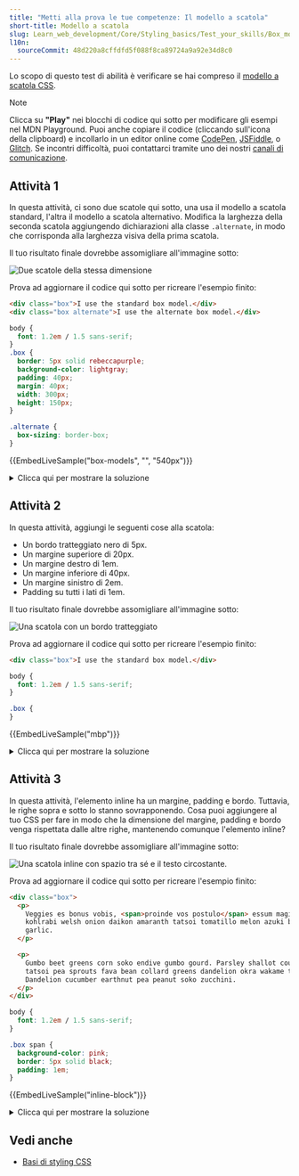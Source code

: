 ```yaml
---
title: "Metti alla prova le tue competenze: Il modello a scatola"
short-title: Modello a scatola
slug: Learn_web_development/Core/Styling_basics/Test_your_skills/Box_model
l10n:
  sourceCommit: 48d220a8cffdfd5f088f8ca89724a9a92e34d8c0
---
```


Lo scopo di questo test di abilità è verificare se hai compreso il [modello a scatola CSS](/it/docs/Learn_web_development/Core/Styling_basics/Box_model).

> [!NOTE]
> Clicca su **"Play"** nei blocchi di codice qui sotto per modificare gli esempi nel MDN Playground.
> Puoi anche copiare il codice (cliccando sull'icona della clipboard) e incollarlo in un editor online come [CodePen](https://codepen.io/), [JSFiddle](https://jsfiddle.net/), o [Glitch](https://glitch.com/).
> Se incontri difficoltà, puoi contattarci tramite uno dei nostri [canali di comunicazione](/it/docs/MDN/Community/Communication_channels).

## Attività 1

In questa attività, ci sono due scatole qui sotto, una usa il modello a scatola standard, l'altra il modello a scatola alternativo. Modifica la larghezza della seconda scatola aggiungendo dichiarazioni alla classe `.alternate`, in modo che corrisponda alla larghezza visiva della prima scatola.

Il tuo risultato finale dovrebbe assomigliare all'immagine sotto:

![Due scatole della stessa dimensione](mdn-box-model1.png)

Prova ad aggiornare il codice qui sotto per ricreare l'esempio finito:

```html live-sample___box-models
<div class="box">I use the standard box model.</div>
<div class="box alternate">I use the alternate box model.</div>
```

```css live-sample___box-models
body {
  font: 1.2em / 1.5 sans-serif;
}
.box {
  border: 5px solid rebeccapurple;
  background-color: lightgray;
  padding: 40px;
  margin: 40px;
  width: 300px;
  height: 150px;
}

.alternate {
  box-sizing: border-box;
}
```

{{EmbedLiveSample("box-models", "", "540px")}}

<details>
<summary>Clicca qui per mostrare la soluzione</summary>

Dovrai aumentare la larghezza del secondo blocco, per aggiungere la dimensione del padding e del bordo:

```css
.alternate {
  box-sizing: border-box;
  width: 390px;
}
```

</details>

## Attività 2

In questa attività, aggiungi le seguenti cose alla scatola:

- Un bordo tratteggiato nero di 5px.
- Un margine superiore di 20px.
- Un margine destro di 1em.
- Un margine inferiore di 40px.
- Un margine sinistro di 2em.
- Padding su tutti i lati di 1em.

Il tuo risultato finale dovrebbe assomigliare all'immagine sotto:

![Una scatola con un bordo tratteggiato](mdn-box-model2.png)

Prova ad aggiornare il codice qui sotto per ricreare l'esempio finito:

```html live-sample___mbp
<div class="box">I use the standard box model.</div>
```

```css live-sample___mbp
body {
  font: 1.2em / 1.5 sans-serif;
}

.box {
}
```

{{EmbedLiveSample("mbp")}}

<details>
<summary>Clicca qui per mostrare la soluzione</summary>

Questa attività richiede l'uso corretto delle proprietà margin, border e padding.
Potresti scegliere di utilizzare le proprietà estese ({{cssxref("margin-top")}}, {{cssxref("margin-right")}}, ecc.), tuttavia quando imposti un margine e un padding su tutti i lati, la forma abbreviata è probabilmente la scelta migliore:

```css
.box {
  border: 5px dotted black;
  margin: 20px 1em 40px 2em;
  padding: 1em;
}
```

</details>

## Attività 3

In questa attività, l'elemento inline ha un margine, padding e bordo. Tuttavia, le righe sopra e sotto lo stanno sovrapponendo. Cosa puoi aggiungere al tuo CSS per fare in modo che la dimensione del margine, padding e bordo venga rispettata dalle altre righe, mantenendo comunque l'elemento inline?

Il tuo risultato finale dovrebbe assomigliare all'immagine sotto:

![Una scatola inline con spazio tra sé e il testo circostante.](mdn-box-model3.png)

Prova ad aggiornare il codice qui sotto per ricreare l'esempio finito:

```html live-sample___inline-block
<div class="box">
  <p>
    Veggies es bonus vobis, <span>proinde vos postulo</span> essum magis
    kohlrabi welsh onion daikon amaranth tatsoi tomatillo melon azuki bean
    garlic.
  </p>

  <p>
    Gumbo beet greens corn soko endive gumbo gourd. Parsley shallot courgette
    tatsoi pea sprouts fava bean collard greens dandelion okra wakame tomato.
    Dandelion cucumber earthnut pea peanut soko zucchini.
  </p>
</div>
```

```css live-sample___inline-block
body {
  font: 1.2em / 1.5 sans-serif;
}

.box span {
  background-color: pink;
  border: 5px solid black;
  padding: 1em;
}
```

{{EmbedLiveSample("inline-block")}}

<details>
<summary>Clicca qui per mostrare la soluzione</summary>

Risolvere questa attività richiede di capire quando utilizzare diversi valori di {{cssxref("display")}}.
Dopo aver aggiunto `display: inline-block`, il margine, il bordo e il padding in direzione blocco provocheranno l'allontanamento delle altre righe dall'elemento:

```css
.box span {
  background-color: pink;
  border: 5px solid black;
  padding: 1em;
  display: inline-block;
}
```

</details>

## Vedi anche

- [Basi di styling CSS](/it/docs/Learn_web_development/Core/Styling_basics)
